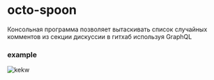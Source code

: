 # octo-spoon

Консольная программа позволяет вытаскивать список случайных комментов из секции дискуссии в гитхаб используя GraphQL

### example
![kekw](https://user-images.githubusercontent.com/33149233/200190187-2d58e3a3-6f5d-4d6c-a0b8-5f5b4f58c891.gif)
